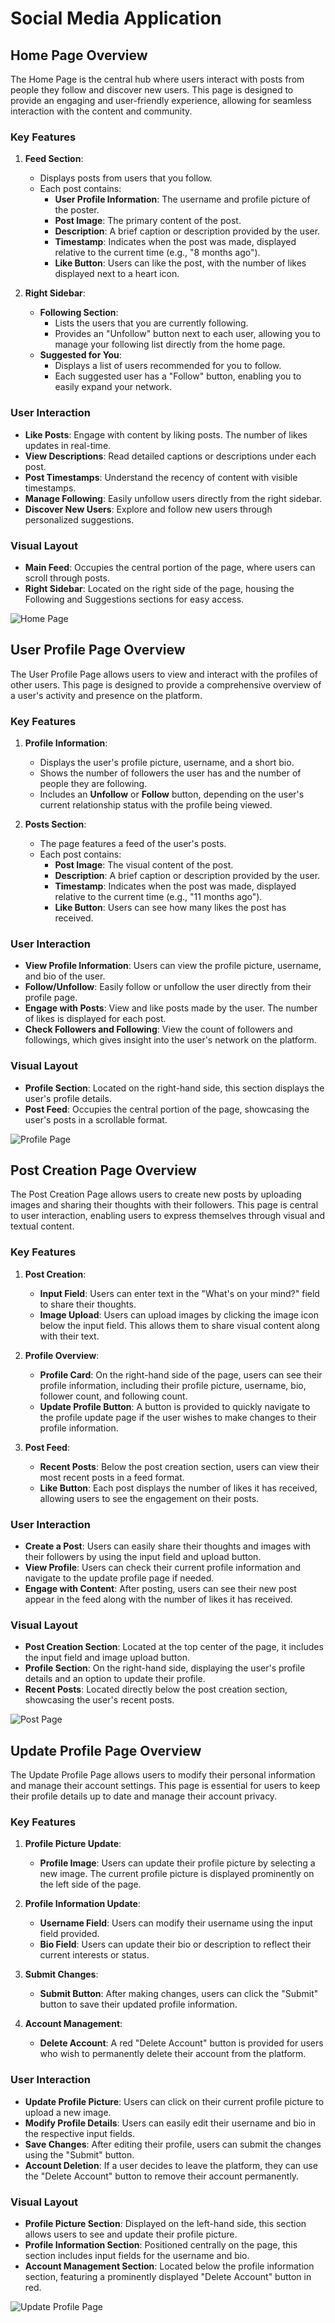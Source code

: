 # Social Media Application

## Home Page Overview

The Home Page is the central hub where users interact with posts from people they follow and discover new users. This page is designed to provide an engaging and user-friendly experience, allowing for seamless interaction with the content and community.

### Key Features

1. **Feed Section**:

   - Displays posts from users that you follow.
   - Each post contains:
     - **User Profile Information**: The username and profile picture of the poster.
     - **Post Image**: The primary content of the post.
     - **Description**: A brief caption or description provided by the user.
     - **Timestamp**: Indicates when the post was made, displayed relative to the current time (e.g., "8 months ago").
     - **Like Button**: Users can like the post, with the number of likes displayed next to a heart icon.

2. **Right Sidebar**:
   - **Following Section**:
     - Lists the users that you are currently following.
     - Provides an "Unfollow" button next to each user, allowing you to manage your following list directly from the home page.
   - **Suggested for You**:
     - Displays a list of users recommended for you to follow.
     - Each suggested user has a "Follow" button, enabling you to easily expand your network.

### User Interaction

- **Like Posts**: Engage with content by liking posts. The number of likes updates in real-time.
- **View Descriptions**: Read detailed captions or descriptions under each post.
- **Post Timestamps**: Understand the recency of content with visible timestamps.
- **Manage Following**: Easily unfollow users directly from the right sidebar.
- **Discover New Users**: Explore and follow new users through personalized suggestions.

### Visual Layout

- **Main Feed**: Occupies the central portion of the page, where users can scroll through posts.
- **Right Sidebar**: Located on the right side of the page, housing the Following and Suggestions sections for easy access.

![Home Page](./Social%20Media/Home1.png)

## User Profile Page Overview

The User Profile Page allows users to view and interact with the profiles of other users. This page is designed to provide a comprehensive overview of a user's activity and presence on the platform.

### Key Features

1. **Profile Information**:

   - Displays the user's profile picture, username, and a short bio.
   - Shows the number of followers the user has and the number of people they are following.
   - Includes an **Unfollow** or **Follow** button, depending on the user's current relationship status with the profile being viewed.

2. **Posts Section**:
   - The page features a feed of the user's posts.
   - Each post contains:
     - **Post Image**: The visual content of the post.
     - **Description**: A brief caption or description provided by the user.
     - **Timestamp**: Indicates when the post was made, displayed relative to the current time (e.g., "11 months ago").
     - **Like Button**: Users can see how many likes the post has received.

### User Interaction

- **View Profile Information**: Users can view the profile picture, username, and bio of the user.
- **Follow/Unfollow**: Easily follow or unfollow the user directly from their profile page.
- **Engage with Posts**: View and like posts made by the user. The number of likes is displayed for each post.
- **Check Followers and Following**: View the count of followers and followings, which gives insight into the user's network on the platform.

### Visual Layout

- **Profile Section**: Located on the right-hand side, this section displays the user's profile details.
- **Post Feed**: Occupies the central portion of the page, showcasing the user's posts in a scrollable format.

![Profile Page](./Social%20Media/Home2.png)

## Post Creation Page Overview

The Post Creation Page allows users to create new posts by uploading images and sharing their thoughts with their followers. This page is central to user interaction, enabling users to express themselves through visual and textual content.

### Key Features

1. **Post Creation**:

   - **Input Field**: Users can enter text in the "What's on your mind?" field to share their thoughts.
   - **Image Upload**: Users can upload images by clicking the image icon below the input field. This allows them to share visual content along with their text.

2. **Profile Overview**:

   - **Profile Card**: On the right-hand side of the page, users can see their profile information, including their profile picture, username, bio, follower count, and following count.
   - **Update Profile Button**: A button is provided to quickly navigate to the profile update page if the user wishes to make changes to their profile information.

3. **Post Feed**:
   - **Recent Posts**: Below the post creation section, users can view their most recent posts in a feed format.
   - **Like Button**: Each post displays the number of likes it has received, allowing users to see the engagement on their posts.

### User Interaction

- **Create a Post**: Users can easily share their thoughts and images with their followers by using the input field and upload button.
- **View Profile**: Users can check their current profile information and navigate to the update profile page if needed.
- **Engage with Content**: After posting, users can see their new post appear in the feed along with the number of likes it has received.

### Visual Layout

- **Post Creation Section**: Located at the top center of the page, it includes the input field and image upload button.
- **Profile Section**: On the right-hand side, displaying the user's profile details and an option to update their profile.
- **Recent Posts**: Located directly below the post creation section, showcasing the user's recent posts.

![Post Page](./Social%20Media/Post.png)

## Update Profile Page Overview

The Update Profile Page allows users to modify their personal information and manage their account settings. This page is essential for users to keep their profile details up to date and manage their account privacy.

### Key Features

1. **Profile Picture Update**:

   - **Profile Image**: Users can update their profile picture by selecting a new image. The current profile picture is displayed prominently on the left side of the page.

2. **Profile Information Update**:

   - **Username Field**: Users can modify their username using the input field provided.
   - **Bio Field**: Users can update their bio or description to reflect their current interests or status.

3. **Submit Changes**:

   - **Submit Button**: After making changes, users can click the "Submit" button to save their updated profile information.

4. **Account Management**:
   - **Delete Account**: A red "Delete Account" button is provided for users who wish to permanently delete their account from the platform.

### User Interaction

- **Update Profile Picture**: Users can click on their current profile picture to upload a new image.
- **Modify Profile Details**: Users can easily edit their username and bio in the respective input fields.
- **Save Changes**: After editing their profile, users can submit the changes using the "Submit" button.
- **Account Deletion**: If a user decides to leave the platform, they can use the "Delete Account" button to remove their account permanently.

### Visual Layout

- **Profile Picture Section**: Displayed on the left-hand side, this section allows users to see and update their profile picture.
- **Profile Information Section**: Positioned centrally on the page, this section includes input fields for the username and bio.
- **Account Management Section**: Located below the profile information section, featuring a prominently displayed "Delete Account" button in red.

![Update Profile Page](./Social%20Media/Update%20Profile.png)
